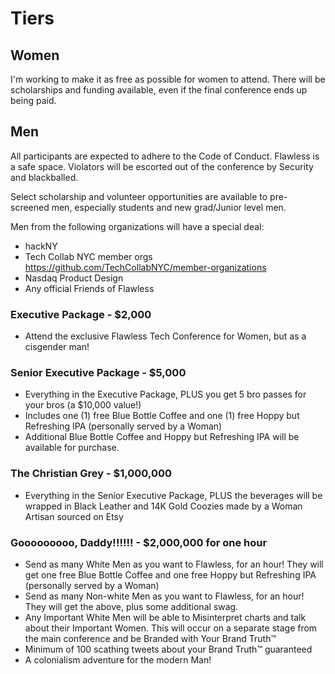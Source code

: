# Tiers

## Women

I'm working to make it as free as possible for women to attend. There will be scholarships and funding available, even if the final conference ends up being paid.

## Men

All participants are expected to adhere to the Code of Conduct. Flawless is a safe space. Violators will be escorted out of the conference by Security and blackballed.

Select scholarship and volunteer opportunities are available to pre-screened men, especially students and new grad/Junior level men.

Men from the following organizations will have a special deal:

- hackNY
- Tech Collab NYC member orgs https://github.com/TechCollabNYC/member-organizations
- Nasdaq Product Design
- Any official Friends of Flawless

### Executive Package - $2,000

- Attend the exclusive Flawless Tech Conference for Women, but as a cisgender man!

### Senior Executive Package - $5,000

- Everything in the Executive Package, PLUS you get 5 bro passes for your bros (a $10,000 value!)
- Includes one (1) free Blue Bottle Coffee and one (1) free Hoppy but Refreshing IPA (personally served by a Woman)
- Additional Blue Bottle Coffee and Hoppy but Refreshing IPA will be available for purchase.

### The Christian Grey - $1,000,000

- Everything in the Senior Executive Package, PLUS the beverages will be wrapped in Black Leather and 14K Gold Coozies made by a Woman Artisan sourced on Etsy

### Gooooooooo, Daddy!!!!!! - $2,000,000 for one hour

- Send as many White Men as you want to Flawless, for an hour! They will get one free Blue Bottle Coffee and one free Hoppy but Refreshing IPA (personally served by a Woman)
- Send as many Non-white Men as you want to Flawless, for an hour! They will get the above, plus some additional swag.
- Any Important White Men will be able to Misinterpret charts and talk about their Important Women. This will occur on a separate stage from the main conference and be Branded with Your Brand Truth™
- Minimum of 100 scathing tweets about your Brand Truth™ guaranteed
- A colonialism adventure for the modern Man!

